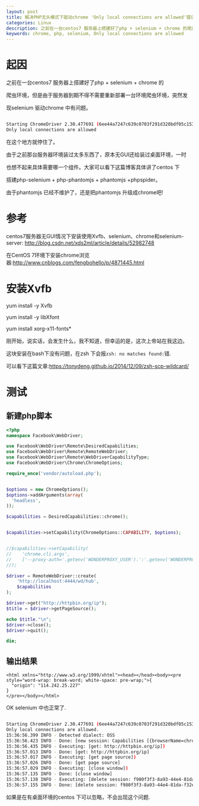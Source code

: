```yaml
---
layout: post
title: 解决PHP无头模式下驱动chrome 'Only local connections are allowed'错误
categories: Linux
description: 之前在一台centos7 服务器上搭建好了php + selenium + chrome 的爬虫环境, 但是由于服务器到期不得不需要重新部署一台环境爬虫环境, 突然发现selenium 驱动chrome 中有问题
keywords: chrome, php, selenium, Only local connections are allowed
---
```


# 起因

之前在一台centos7 服务器上搭建好了php + selenium + chrome 的

爬虫环境，但是由于服务器到期不得不需要重新部署一台环境爬虫环境，突然发

现selenium 驱动chrome 中有问题。

```bash

Starting ChromeDriver 2.30.477691 (6ee44a7247c639c0703f291d320bdf05c1531b57) on port 23129
Only local connections are allowed
```
在这个地方就停住了。

由于之前那台服务器环境装过太多东西了，原本无GUI还给装过桌面环境，一时

也想不起来具体需要哪一个组件。大家可以看下这篇博客具体讲了centos 下

搭建php-selenium + php-phantomjs + phantomjs +phpspider。

由于phantomjs 已经不维护了，还是把phantomjs 升级成chrome吧!

# 参考

centos7服务器无GUI情况下安装使用Xvfb、selenium、chrome和selenium-server: http://blog.csdn.net/xds2ml/article/details/52982748

在CentOS 7环境下安装chrome浏览器:http://www.cnblogs.com/fengbohello/p/4871445.html

# 安装Xvfb

yum install -y Xvfb

yum install -y libXfont

yum install xorg-x11-fonts*

刚开始，说实话，会发生什么，我不知道，但幸运的是，这次上帝站在我这边。

这块安装在bash下没有问题，在zsh 下会报`zsh: no matches found:`错.

可以看下这篇文章:https://tonydeng.github.io/2014/12/09/zsh-scp-wildcard/

# 测试

## 新建php脚本

```php
<?php
namespace Facebook\WebDriver;

use Facebook\WebDriver\Remote\DesiredCapabilities;
use Facebook\WebDriver\Remote\RemoteWebDriver;
use Facebook\WebDriver\Remote\WebDriverCapabilityType;
use Facebook\WebDriver\Chrome\ChromeOptions;

require_once('vendor/autoload.php');


$options = new ChromeOptions();
$options->addArguments(array(
  'headless',
));

$capabilities = DesiredCapabilities::chrome();


$capabilities->setCapability(ChromeOptions::CAPABILITY, $options);


//$capabilities->setCapability(
//    'chrome.cli.args',
//    ['--proxy-auth='.getenv('WONDERPROXY_USER').':'.getenv('WONDERPROXY_PASS')]
//);

$driver = RemoteWebDriver::create(
    'http://localhost:4444/wd/hub',
    $capabilities
);

$driver->get("http://httpbin.org/ip");
$title = $driver->getPageSource();

echo $title."\n";
$driver->close();
$driver->quit();

die;
```

## 输出结果
```
<html xmlns="http://www.w3.org/1999/xhtml"><head></head><body><pre style="word-wrap: break-word; white-space: pre-wrap;">{
  "origin": "114.242.25.227"
}
</pre></body></html>

```

OK selenium 中也正常了.

```bash

Starting ChromeDriver 2.30.477691 (6ee44a7247c639c0703f291d320bdf05c1531b57) on port 23129
Only local connections are allowed.
15:36:56.399 INFO - Detected dialect: OSS
15:36:56.423 INFO - Done: [new session: Capabilities [{browserName=chrome, chromeOptions={args=[headless], binary=}, platform=ANY}]]
15:36:56.435 INFO - Executing: [get: http://httpbin.org/ip])
15:36:57.013 INFO - Done: [get: http://httpbin.org/ip]
15:36:57.017 INFO - Executing: [get page source])
15:36:57.026 INFO - Done: [get page source]
15:36:57.029 INFO - Executing: [close window])
15:36:57.135 INFO - Done: [close window]
15:36:57.138 INFO - Executing: [delete session: f980f3f3-8a93-44e4-81da-f32ecdf117db])
15:36:57.155 INFO - Done: [delete session: f980f3f3-8a93-44e4-81da-f32ecdf117db]

```


如果是在有桌面环境的centos 下可以忽略，不会出现这个问题.


